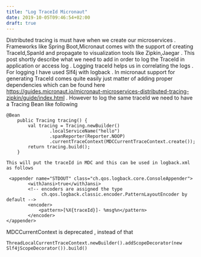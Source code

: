 ```yaml
---
title: "Log TraceId Micronaut"
date: 2019-10-05T09:46:54+02:00
draft: true
---
```


Distributed tracing is must have when we create our microservices . Frameworks like Spring Boot,Micronaut comes with the support of creating TraceId,SpanId and propagate to visualization tools like Zipkin,Jaegar . 
This post shortly describe what we need to add in order to log the TraceId in application or access log . Logging traceId helps us in correlating the logs . 
For logging I have used Slf4j with logback . In micronaut support for generating TraceId comes quite easily just matter of adding proper dependencies which can be found here https://guides.micronaut.io/micronaut-microservices-distributed-tracing-zipkin/guide/index.html . However to log the same traceId we need to have a Tracing Bean like following 
```
@Bean
    public Tracing tracing() {
        val tracing = Tracing.newBuilder()
                .localServiceName("hello")
                .spanReporter(Reporter.NOOP)
                .currentTraceContext(MDCCurrentTraceContext.create());
        return tracing.build();
    }

This will put the traceId in MDC and this can be used in logback.xml as follows 
```
```
 <appender name="STDOUT" class="ch.qos.logback.core.ConsoleAppender">
        <withJansi>true</withJansi>
        <!-- encoders are assigned the type
             ch.qos.logback.classic.encoder.PatternLayoutEncoder by default -->
        <encoder>
            <pattern>[%X{traceId}]- %msg%n</pattern>
        </encoder>
</appender>
```

MDCCurrentContext is deprecated , instead of that 
```
ThreadLocalCurrentTraceContext.newBuilder().addScopeDecorator(new Slf4jScopeDecorator()).build()
```
